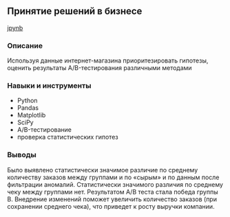 ## Принятие решений в бизнесе 
[jpynb](https://github.com/ekaterina-tkachenko/Yandex_Projects/blob/main/Evaluation%20of%20A:B%20test%20results/evaluation%20of%20A:B%20test%20results_Tkachenko.ipynb)

### Описание
Используя данные интернет-магазина приоритезировать гипотезы, оценить результаты A/B-тестирования различными методами
### Навыки и инструменты
 - Python
 - Pandas
- Matplotlib
- SciPy
- A/B-тестирование
- проверка статистических гипотез

### Выводы
Было выявлено статистически значимое различие по среднему количеству заказов между группами и  по «сырым» и  по данным после фильтрации аномалий.
Статистически значимого различия по среднему чеку между группами нет. Результатом А/В теста стала победа группы В. 
Внедрение изменений поможет увеличить количество заказов (при сохранении среднего чека), что приведет к росту выручки компании.

